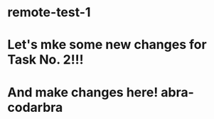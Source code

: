 # remote-test-1

# Let's mke some new changes for Task No. 2!!!

# And make changes here! abra-codarbra
